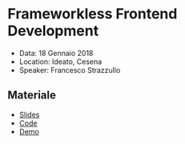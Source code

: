 # Frameworkless Frontend Development

- Data: 18 Gennaio 2018
- Location: Ideato, Cesena
- Speaker: Francesco Strazzullo

## Materiale

- [Slides](http://slides.com/francescostrazzullo/frameworkless-frontend-development-codemotion-milan-2017#/)
- [Code](https://github.com/e-xtrategy/frontend-frameworkless-development)
- [Demo](https://e-xtrategy.github.io/frontend-frameworkless-development/)